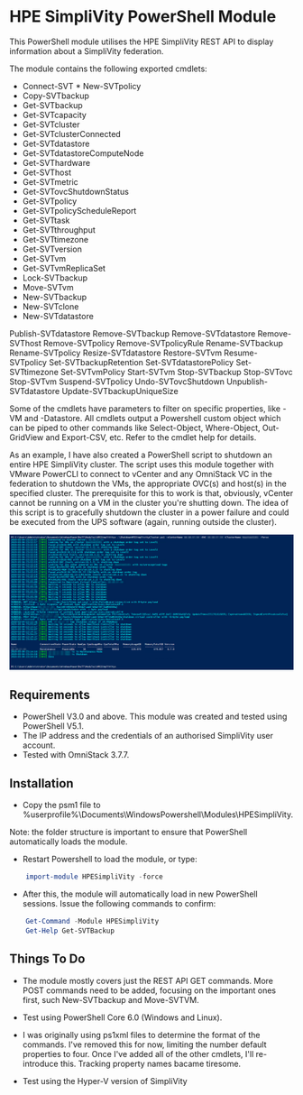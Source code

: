  # HPE SimpliVity PowerShell Module

This PowerShell module utilises the HPE SimpliVity REST API to display information about a SimpliVity federation. 

The module contains the following exported cmdlets:

* Connect-SVT                         * New-SVTpolicy
* Copy-SVTbackup
* Get-SVTbackup
* Get-SVTcapacity
* Get-SVTcluster
* Get-SVTclusterConnected
* Get-SVTdatastore
* Get-SVTdatastoreComputeNode
* Get-SVThardware
* Get-SVThost
* Get-SVTmetric
* Get-SVTovcShutdownStatus
* Get-SVTpolicy
* Get-SVTpolicyScheduleReport
* Get-SVTtask
* Get-SVTthroughput
* Get-SVTtimezone
* Get-SVTversion
* Get-SVTvm
* Get-SVTvmReplicaSet
* Lock-SVTbackup
* Move-SVTvm
* New-SVTbackup
* New-SVTclone
* New-SVTdatastore

Publish-SVTdatastore
Remove-SVTbackup
Remove-SVTdatastore
Remove-SVThost
Remove-SVTpolicy
Remove-SVTpolicyRule
Rename-SVTbackup
Rename-SVTpolicy
Resize-SVTdatastore
Restore-SVTvm
Resume-SVTpolicy
Set-SVTbackupRetention
Set-SVTdatastorePolicy
Set-SVTtimezone
Set-SVTvmPolicy
Start-SVTvm
Stop-SVTbackup
Stop-SVTovc
Stop-SVTvm
Suspend-SVTpolicy
Undo-SVTovcShutdown
Unpublish-SVTdatastore
Update-SVTbackupUniqueSize

Some of the cmdlets have parameters to filter on specific properties, like -VM and -Datastore. All cmdlets output a Powershell custom object which can be piped to other commands like Select-Object, Where-Object, Out-GridView and Export-CSV, etc. Refer to the cmdlet help for details.

As an example, I have also created a PowerShell script to shutdown an entire HPE SimpliVity cluster. The script uses this module together with VMware PowerCLI to connect to vCenter and any OmniStack VC in the federation to shutdown the VMs, the appropriate OVC(s) and  host(s) in the specified cluster. The prerequisite for this to work is that, obviously, vCenter cannot be running on a VM in the cluster you're shutting down. The idea of this script is to gracefully shutdown the cluster in a power failure and could be executed from the UPS software (again, running outside the cluster). 

![This is what the script looks like](/Media/Image%20037.png)

## Requirements

* PowerShell V3.0 and above. This module was created and tested using PowerShell V5.1.
* The IP address and the credentials of an authorised SimpliVity user account.
* Tested with OmniStack 3.7.7.

## Installation

* Copy the psm1 file to %userprofile%\Documents\WindowsPowershell\Modules\HPESimpliVity. 

Note: the folder structure is important to ensure that PowerShell automatically loads the module.

* Restart Powershell to load the module, or type:

```powershell
    import-module HPESimpliVity -force
```
* After this, the module will automatically load in new PowerShell sessions. Issue the following commands to confirm:
```powershell
    Get-Command -Module HPESimpliVity
    Get-Help Get-SVTBackup
```

## Things To Do
* The module mostly covers just the REST API GET commands. More POST commands need to be added, focusing on the important ones first, such New-SVTbackup and Move-SVTVM.

* Test using PowerShell Core 6.0 (Windows and Linux).

* I was originally using ps1xml files to determine the format of the commands. I've removed this for now, limiting the number default properties to four. Once I've added all of the other cmdlets, I'll re-introduce this. Tracking property names bacame tiresome.

* Test using the Hyper-V version of SimpliVity

